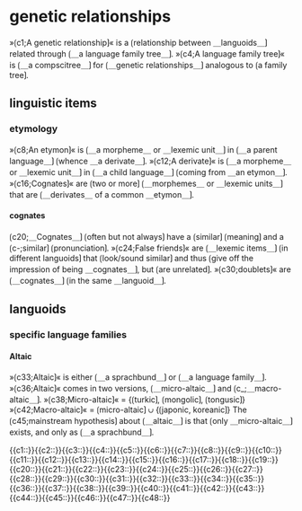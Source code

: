 # genetic relationships

»⟮c1;A genetic relationship⟯« is a ⟮relationship between ＿languoids＿⟯ related through ⟮＿a language family tree＿⟯.
»⟮c4;A language family tree⟯« is ⟮＿a compscitree＿⟯ for ⟮＿genetic relationships＿⟯ analogous to ⟮a family tree⟯.

## linguistic items

### etymology

»⟮c8;An etymon⟯« is ⟮＿a morpheme＿ or ＿lexemic unit＿⟯ in ⟮＿a parent language＿⟯ ⟮whence ＿a derivate＿⟯.
»⟮c12;A derivate⟯« is ⟮＿a morpheme＿ or ＿lexemic unit＿⟯ in ⟮＿a child language＿⟯ ⟮coming from ＿an etymon＿⟯.
»⟮c16;Cognates⟯« are ⟮two or more⟯ ⟮＿morphemes＿ or ＿lexemic units＿⟯ that are ⟮＿derivates＿ of a common ＿etymon＿⟯.

#### cognates

⟮c20;＿Cognates＿⟯ ⟮often but not always⟯ have a ⟮similar⟯ ⟮meaning⟯ and a ⟮c-;similar⟯ ⟮pronunciation⟯.
»⟮c24;False friends⟯« are ⟮＿lexemic items＿⟯ ⟮in different languoids⟯ that ⟮look/sound similar⟯ and thus ⟮give off the impression of being ＿cognates＿⟯, but ⟮are unrelated⟯.
»⟮c30;doublets⟯« are ⟮＿cognates＿⟯ ⟮in the same ＿languoid＿⟯.

## languoids

### specific language families

#### Altaic

»⟮c33;Altaic⟯« is either ⟮＿a sprachbund＿⟯ or ⟮＿a language family＿⟯.
»⟮c36;Altaic⟯« comes in two versions, ⟮＿micro-altaic＿⟯ and ⟮c_;＿macro-altaic＿⟯.
»⟮c38;Micro-altaic⟯« = {⟮turkic⟯, ⟮mongolic⟯, ⟮tongusic⟯}
»⟮c42;Macro-altaic⟯« = ⟮micro-altaic⟯ ∪ {⟮japonic, koreanic⟯}
The ⟮c45;mainstream hypothesis⟯ about ⟮＿altaic＿⟯ is that ⟮only ＿micro-altaic＿⟯ exists, and only as ⟮＿a sprachbund＿⟯.

<span class="cloze-dump">{{c1::}}{{c2::}}{{c3::}}{{c4::}}{{c5::}}{{c6::}}{{c7::}}{{c8::}}{{c9::}}{{c10::}}{{c11::}}{{c12::}}{{c13::}}{{c14::}}{{c15::}}{{c16::}}{{c17::}}{{c18::}}{{c19::}}{{c20::}}{{c21::}}{{c22::}}{{c23::}}{{c24::}}{{c25::}}{{c26::}}{{c27::}}{{c28::}}{{c29::}}{{c30::}}{{c31::}}{{c32::}}{{c33::}}{{c34::}}{{c35::}}{{c36::}}{{c37::}}{{c38::}}{{c39::}}{{c40::}}{{c41::}}{{c42::}}{{c43::}}{{c44::}}{{c45::}}{{c46::}}{{c47::}}{{c48::}}</span>
